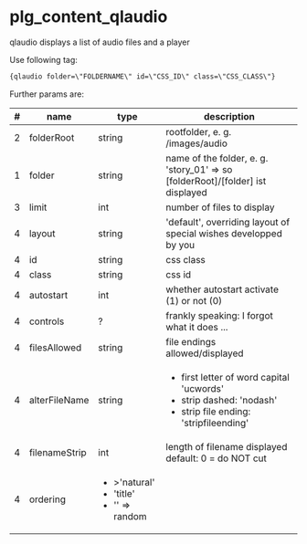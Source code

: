 # plg_content_qlaudio

qlaudio displays a list of audio files and a player

Use following tag: 

~~~html
{qlaudio folder=\"FOLDERNAME\" id=\"CSS_ID\" class=\"CSS_CLASS\"}
~~~

Further params are: 

| #   | name | type                                                              | description                                                                                                                          |
|-----| --- |-------------------------------------------------------------------|--------------------------------------------------------------------------------------------------------------------------------------|
| 2   | folderRoot | string                                                            | rootfolder, e. g. /images/audio                                                                                                      |
| 1   | folder | string                                                            | name of the folder, e. g. 'story_01' => so [folderRoot]/[folder] ist displayed                                                       |
| 3   | limit | int                                                               | number of files to display                                                                                                           |
| 4 | layout | string                                                            | 'default', overriding layout of special wishes developped by you                                                                     |
| 4 | id | string                                                            | css class                                                                                                                            |
| 4 | class | string                                                            | css id                                                                                                                               |
| 4 | autostart | int                                                               | whether autostart activate (1) or not (0)                                                                                            |
| 4 | controls | ?                                                                 | frankly speaking: I forgot what it does ...                                                                                          |
| 4 | filesAllowed | string                                                            | file endings allowed/displayed                                                                                                       |
| 4 | alterFileName | string                                                            | <ul><li>first letter of word capital 'ucwords'</li><li>strip dashed: 'nodash'</li><li>strip file ending: 'stripfileending'</li></ul> |
| 4 | filenameStrip | int                                                               | length of filename displayed default: 0  = do NOT cut                                                                                |
| 4 | ordering | <ul><li>>'natural'</li><li>'title'</li><li>'' => random</li></ul> |



